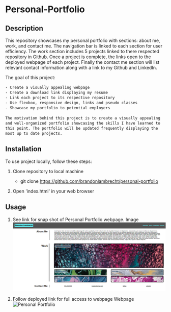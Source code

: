 # Personal-Portfolio
 

## Description

This repository showcases my personal portfolio with sections: about me, work, and contact me. The navigation bar is linked to each section for user efficiency. The work section includes 5 projects linked to there respected repository in Github. Once a project is complete, the links open to the deployed webpage of each project. Finally the contact me section will list relevant contact information along with a link to my Github and LinkedIn.

The goal of this project:

    - Create a visually appealing webpage
    - Create a download link displaying my resume
    - Link each project to its respective repository
    - Use flexbox, responsive design, links and pseudo classes 
    - Showcase my portfolio to potential employers
    
    The motivation behind this project is to create a visually appealing and well-organized portfolio showcasing the skills I have learned to this point. The portfolio will be updated frequently displaying the most up to date projects. 

## Installation

To use project locally, follow these steps:

1. Clone repository to local machine 
    - git clone https://github.com/brandonlambrecht/personal-portfolio

2. Open 'index.html' in your web browser 


## Usage

1. See link for snap shot of Personal Portfolio webpage.
Image![Personal Portfolio](./assets/personal-portfolio-screen-shot.png)

2. Follow deployed link for full access to webpage
Webpage![Personal Portfolio](https://brandonlambrecht.github.io/marketing-refactor/)
